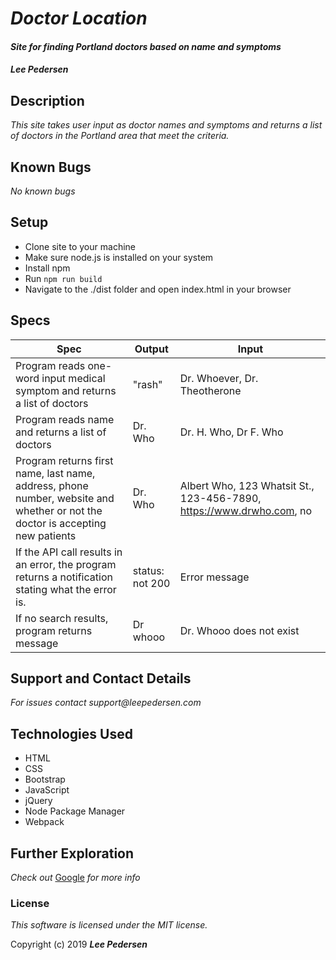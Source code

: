 # _Doctor Location_
#### _Site for finding Portland doctors based on name and symptoms_

#### _Lee Pedersen_

## Description

_This site takes user input as doctor names and symptoms and returns a list of doctors in the Portland area that meet the criteria._

## Known Bugs
_No known bugs_

## Setup
* Clone site to your machine
* Make sure node.js is installed on your system
* Install npm
* Run `npm run build`
* Navigate to the ./dist folder and open index.html in your browser

## Specs

| Spec | Output | Input |
| --- | --- | --- |
| Program reads one-word input medical symptom and returns a list of doctors | "rash" | Dr. Whoever, Dr. Theotherone |
| Program reads name and returns a list of doctors | Dr. Who | Dr. H. Who, Dr F. Who |
| Program returns first name, last name, address, phone number, website and whether or not the doctor is accepting new patients | Dr. Who | Albert Who, 123 Whatsit St., 123-456-7890, https://www.drwho.com, no |
| If the API call results in an error, the program returns a notification stating what the error is. | status: not 200 | Error message |
| If no search results, program returns message | Dr whooo | Dr. Whooo does not exist |

## Support and Contact Details
_For issues contact support@leepedersen.com_

## Technologies Used
* HTML
* CSS
* Bootstrap
* JavaScript
* jQuery
* Node Package Manager
* Webpack


## Further Exploration
_Check out_ [Google][1] _for more info_

[1]: https://www.google.com/search?client=ubuntu&channel=fs&q=doctors+in+portland+oregon&ie=utf-8&oe=utf-8

### License
*This software is licensed under the MIT license.*

Copyright (c) 2019 **_Lee Pedersen_**
